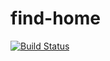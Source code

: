 # find-home

[![Build Status](https://travis-ci.org/ncutixavier/find-home.svg?branch=develop)](https://travis-ci.org/ncutixavier/find-home)